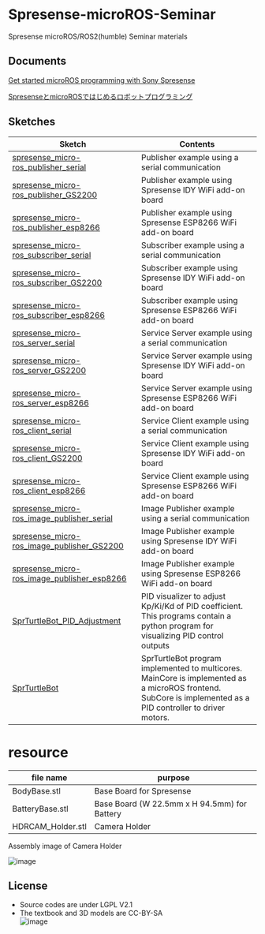 # Spresense-microROS-Seminar
Spresense microROS/ROS2(humble) Seminar materials

## Documents
[Get started microROS programming with Sony Spresense](https://github.com/TE-YoshinoriOota/Spresense-microROS-Seminar/blob/main/Documents/Get%20started%20microROS%20programming%20with%20Sony%20Spresense.pdf)

[SpresenseとmicroROSではじめるロボットプログラミング](https://github.com/TE-YoshinoriOota/Spresense-microROS-Seminar/blob/main/Documents/Spresense%20%E3%81%A8micro-ROS%20%E3%81%A7%E3%81%AF%E3%81%98%E3%82%81%E3%82%8B%E3%83%AD%E3%83%9C%E3%83%83%E3%83%88%E3%83%97%E3%83%AD%E3%82%B0%E3%83%A9%E3%83%9F%E3%83%B3%E3%82%B0.pdf)

## Sketches
|Sketch|Contents
----|----
|[spresense_micro-ros_publisher_serial](https://github.com/TE-YoshinoriOota/Spresense-microROS-Seminar/blob/main/Sketches/spresense_micro-ros_publisher_serial/spresense_micro-ros_publisher_serial.ino)|Publisher example using a serial communication|
|[spresense_micro-ros_publisher_GS2200](https://github.com/TE-YoshinoriOota/Spresense-microROS-Seminar/blob/main/Sketches/spresense_micro-ros_publisher_GS2200/spresense_micro-ros_publisher_GS2200.ino)|Publisher example using Spresense IDY WiFi add-on board|
|[spresense_micro-ros_publisher_esp8266](https://github.com/TE-YoshinoriOota/Spresense-microROS-Seminar/blob/main/Sketches/spresense_micro-ros_publisher_esp8266/spresense_micro-ros_publisher_esp8266.ino)|Publisher example using Spresense ESP8266 WiFi add-on board|
|[spresense_micro-ros_subscriber_serial](https://github.com/TE-YoshinoriOota/Spresense-microROS-Seminar/blob/main/Sketches/spresense_micro-ros_subscriber_serial/spresense_micro-ros_subscriber_serial.ino)|Subscriber example using a serial communication|
|[spresense_micro-ros_subscriber_GS2200](https://github.com/TE-YoshinoriOota/Spresense-microROS-Seminar/blob/main/Sketches/spresense_micro-ros_subscriber_GS2200/spresense_micro-ros_subscriber_GS2200.ino)|Subscriber example using Spresense IDY WiFi add-on board|
|[spresense_micro-ros_subscriber_esp8266](https://github.com/TE-YoshinoriOota/Spresense-microROS-Seminar/blob/main/Sketches/spresense_micro-ros_subscriber_esp8266/spresense_micro-ros_subscriber_esp8266.ino)|Subscriber example using Spresense ESP8266 WiFi add-on board|
|[spresense_micro-ros_server_serial](https://github.com/TE-YoshinoriOota/Spresense-microROS-Seminar/blob/main/Sketches/spresense_micro-ros_server_serial/spresense_micro-ros_server_serial.ino)|Service Server example using a serial communication|
|[spresense_micro-ros_server_GS2200](https://github.com/TE-YoshinoriOota/Spresense-microROS-Seminar/blob/main/Sketches/spresense_micro-ros_server_GS2200/spresense_micro-ros_server_GS2200/spresense_micro-ros_server_GS2200.ino)|Service Server example using Spresense IDY WiFi add-on board|
|[spresense_micro-ros_server_esp8266](https://github.com/TE-YoshinoriOota/Spresense-microROS-Seminar/blob/main/Sketches/spresense_micro-ros_server_esp8266/spresense_micro-ros_server_esp8266.ino)|Service Server example using Spresense ESP8266 WiFi add-on board|
|[spresense_micro-ros_client_serial](https://github.com/TE-YoshinoriOota/Spresense-microROS-Seminar/blob/main/Sketches/spresense_micro-ros_client_serial/spresense_micro-ros_client_serial.ino)|Service Client example using a serial communication|
|[spresense_micro-ros_client_GS2200](https://github.com/TE-YoshinoriOota/Spresense-microROS-Seminar/blob/main/Sketches/spresense_micro-ros_client_GS2200/spresense_micro-ros_client_GS2200.ino)|Service Client example using Spresense IDY WiFi add-on board|
|[spresense_micro-ros_client_esp8266](https://github.com/TE-YoshinoriOota/Spresense-microROS-Seminar/blob/main/Sketches/spresense_micro-ros_client_esp8266/spresense_micro-ros_client_esp8266.ino)|Service Client example using Spresense ESP8266 WiFi add-on board|
|[spresense_micro-ros_image_publisher_serial](https://github.com/TE-YoshinoriOota/Spresense-microROS-Seminar/blob/main/Sketches/spresense_micro-ros_image_publisher_serial/spresense_micro-ros_image_publisher_serial.ino)|Image Publisher example using a serial communication|
|[spresense_micro-ros_image_publisher_GS2200](https://github.com/TE-YoshinoriOota/Spresense-microROS-Seminar/blob/main/Sketches/spresense_micro-ros_image_publisher_GS2200/spresense_micro-ros_image_publisher_GS2200.ino)|Image Publisher example using Spresense IDY WiFi add-on board|
|[spresense_micro-ros_image_publisher_esp8266](https://github.com/TE-YoshinoriOota/Spresense-microROS-Seminar/blob/main/Sketches/spresense_micro-ros_image_publisher_esp8266/spresense_micro-ros_image_publisher_esp8266.ino)|Image Publisher example using Spresense ESP8266 WiFi add-on board|
|[SprTurtleBot_PID_Adjustment](https://github.com/TE-YoshinoriOota/Spresense-microROS-Seminar/tree/main/Sketches/SprTurtleBot_PID_Adjustment)|PID visualizer to adjust Kp/Ki/Kd of PID coefficient. This programs contain a python program for visualizing PID control outputs |
|[SprTurtleBot](https://github.com/TE-YoshinoriOota/Spresense-microROS-Seminar/tree/main/Sketches/SprTurtleBot)|SprTurtleBot program implemented to multicores. MainCore is implemented as a microROS frontend. SubCore is implemented as a PID controller to driver motors. |

# resource
| file name | purpose |
| --- | --- |
| BodyBase.stl | Base Board for Spresense |
| BatteryBase.stl | Base Board (W 22.5mm x H 94.5mm) for Battery |
| HDRCAM_Holder.stl | Camera Holder |

Assembly image of Camera Holder

![image](https://github.com/TE-YoshinoriOota/Spresense-microROS-Seminar/assets/14106176/9419db5b-a29c-4ace-9fb5-4c3301b75235)


## License
- Source codes are under LGPL V2.1
- The textbook and 3D models are CC-BY-SA <br>
![image](https://github.com/user-attachments/assets/b4e995f8-34ec-491f-924f-9cb25171d59b)
